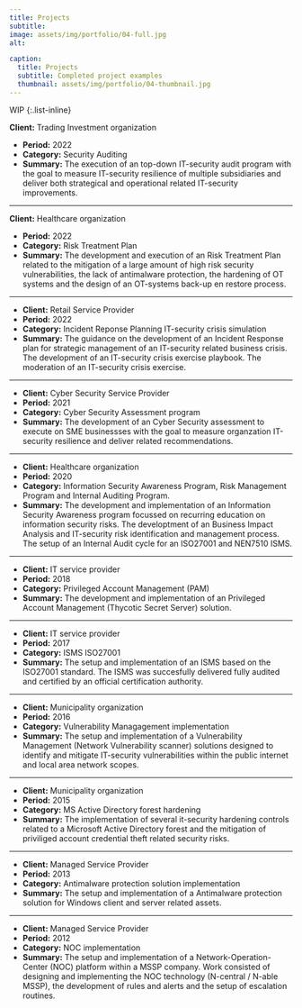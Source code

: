```yaml
---
title: Projects
subtitle: 
image: assets/img/portfolio/04-full.jpg
alt: 

caption:
  title: Projects
  subtitle: Completed project examples
  thumbnail: assets/img/portfolio/04-thumbnail.jpg
---
```

 WIP
{:.list-inline}



 **Client:** Trading Investment organization<br/>
- **Period:** 2022<br/>
- **Category:** Security Auditing<br/>
- **Summary:** The execution of an top-down IT-security audit program with the goal to measure IT-security resilience of multiple
subsidiaries and deliver both strategical and operational related IT-security improvements.<br/>

------

 **Client:** Healthcare organization<br/>
- **Period:** 2022<br/>
- **Category:** Risk Treatment Plan<br/>
- **Summary:** The development and execution of an Risk Treatment Plan related to the mitigation of a large amount of high risk security vulnerabilities, the lack of antimalware protection, the hardening of OT systems and the design of an OT-systems back-up en restore process.<br/>

------


- **Client:** Retail Service Provider<br/>
- **Period:** 2022<br/>
- **Category:**  Incident Reponse Planning IT-security crisis simulation<br/>
- **Summary:** The guidance on the development of an Incident Response plan for strategic management of an IT-security related business crisis. The development of an IT-security crisis exercise playbook. The moderation of an IT-security crisis exercise.<br/>

------

- **Client:** Cyber Security Service Provider<br/>
- **Period:** 2021<br/>
- **Category:**  Cyber Security Assessment program<br/>
- **Summary:** The development of an Cyber Security assessment to execute on SME businessses with the goal to measure organzation IT-security resilience and deliver related recommendations.<br/>

------

- **Client:** Healthcare organization<br/>
- **Period:** 2020<br/>
- **Category:** Information Security Awareness Program, Risk Management Program and Internal Auditing Program.<br/>
- **Summary:** The development and implementation of an Information Security Awareness program focussed on recurring education on information security risks. The developtment of an Business Impact Analysis and IT-security risk identification and management process. The setup of an Internal Audit cycle for an ISO27001 and NEN7510 ISMS. <br/>

------

- **Client:** IT service provider<br/>
- **Period:** 2018<br/>
- **Category:** Privileged Account Management (PAM)<br/>
- **Summary:** The development and implementation of an Privileged Account Management (Thycotic Secret Server) solution.<br/>

------

- **Client:** IT service provider<br/>
- **Period:** 2017<br/>
- **Category:**  ISMS ISO27001<br/>
- **Summary:** The setup and implementation of an ISMS based on the ISO27001 standard. The ISMS was succesfully delivered fully audited and certified by an official certification authority. <br/>

------

- **Client:** Municipality organization<br/>
- **Period:** 2016<br/>
- **Category:**  Vulnerability Managagement implementation<br/>
- **Summary:** The setup and implementation of a Vulnerability Management (Network Vulnerability scanner) solutions designed to identify and mitigate IT-security vulnerabilities within the public internet and local area network scopes. <br/>

------

- **Client:** Municipality organization<br/>
- **Period:** 2015<br/>
- **Category:** MS Active Directory forest hardening<br/>
- **Summary:** The implementation of several it-security hardening controls related to a Microsoft Active Directory forest and the mitigation of priviliged account credential theft related security risks.<br/>

------

- **Client:** Managed Service Provider<br/>
- **Period:** 2013<br/>
- **Category:**  Antimalware protection solution implementation<br/>
- **Summary:** The setup and implementation of a Antimalware protection solution for Windows client and server related assets.<br/>


------

- **Client:** Managed Service Provider<br/>
- **Period:** 2012<br/>
- **Category:**  NOC implementation<br/>
- **Summary:** The setup and implementation of a Network-Operation-Center (NOC) platform within a MSSP company. Work consisted of designing and implementing the NOC technology (N-central / N-able MSSP), the development of rules and alerts and the setup of escalation routines.<br/> 



